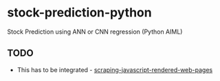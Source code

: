# stock-prediction-python

Stock Prediction using ANN or CNN regression (Python AIML)


## TODO
 - This has to be integrated - [scraping-javascript-rendered-web-pages](https://www.zenrows.com/blog/scraping-javascript-rendered-web-pages#installing-the-requirements)
 

